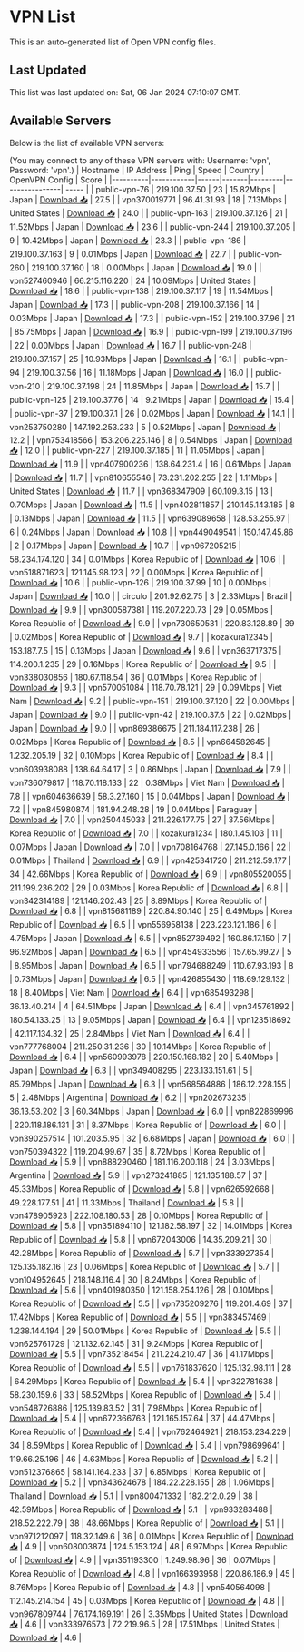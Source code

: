 # VPN List

This is an auto-generated list of Open VPN config files.

## Last Updated

This list was last updated on: Sat, 06 Jan 2024 07:10:07 GMT.

## Available Servers

Below is the list of available VPN servers:

(You may connect to any of these VPN servers with: Username: 'vpn', Password: 'vpn'.)
| Hostname | IP Address | Ping | Speed | Country | OpenVPN Config | Score |
|----------|------------|------|-------|---------|----------------| ----- |
| public-vpn-76 | 219.100.37.50 | 23 | 15.82Mbps | Japan | [Download 📥](./configs/server_0_JP.ovpn) | 27.5 |
| vpn370019771 | 96.41.31.93 | 18 | 7.13Mbps | United States | [Download 📥](./configs/server_1_US.ovpn) | 24.0 |
| public-vpn-163 | 219.100.37.126 | 21 | 11.52Mbps | Japan | [Download 📥](./configs/server_2_JP.ovpn) | 23.6 |
| public-vpn-244 | 219.100.37.205 | 9 | 10.42Mbps | Japan | [Download 📥](./configs/server_3_JP.ovpn) | 23.3 |
| public-vpn-186 | 219.100.37.163 | 9 | 0.01Mbps | Japan | [Download 📥](./configs/server_4_JP.ovpn) | 22.7 |
| public-vpn-260 | 219.100.37.160 | 18 | 0.00Mbps | Japan | [Download 📥](./configs/server_5_JP.ovpn) | 19.0 |
| vpn527460946 | 66.215.116.220 | 24 | 10.09Mbps | United States | [Download 📥](./configs/server_6_US.ovpn) | 18.6 |
| public-vpn-138 | 219.100.37.117 | 19 | 11.54Mbps | Japan | [Download 📥](./configs/server_7_JP.ovpn) | 17.3 |
| public-vpn-208 | 219.100.37.166 | 14 | 0.03Mbps | Japan | [Download 📥](./configs/server_8_JP.ovpn) | 17.3 |
| public-vpn-152 | 219.100.37.96 | 21 | 85.75Mbps | Japan | [Download 📥](./configs/server_9_JP.ovpn) | 16.9 |
| public-vpn-199 | 219.100.37.196 | 22 | 0.00Mbps | Japan | [Download 📥](./configs/server_10_JP.ovpn) | 16.7 |
| public-vpn-248 | 219.100.37.157 | 25 | 10.93Mbps | Japan | [Download 📥](./configs/server_11_JP.ovpn) | 16.1 |
| public-vpn-94 | 219.100.37.56 | 16 | 11.18Mbps | Japan | [Download 📥](./configs/server_12_JP.ovpn) | 16.0 |
| public-vpn-210 | 219.100.37.198 | 24 | 11.85Mbps | Japan | [Download 📥](./configs/server_13_JP.ovpn) | 15.7 |
| public-vpn-125 | 219.100.37.76 | 14 | 9.21Mbps | Japan | [Download 📥](./configs/server_14_JP.ovpn) | 15.4 |
| public-vpn-37 | 219.100.37.1 | 26 | 0.02Mbps | Japan | [Download 📥](./configs/server_15_JP.ovpn) | 14.1 |
| vpn253750280 | 147.192.253.233 | 5 | 0.52Mbps | Japan | [Download 📥](./configs/server_16_JP.ovpn) | 12.2 |
| vpn753418566 | 153.206.225.146 | 8 | 0.54Mbps | Japan | [Download 📥](./configs/server_17_JP.ovpn) | 12.0 |
| public-vpn-227 | 219.100.37.185 | 11 | 11.05Mbps | Japan | [Download 📥](./configs/server_18_JP.ovpn) | 11.9 |
| vpn407900236 | 138.64.231.4 | 16 | 0.61Mbps | Japan | [Download 📥](./configs/server_19_JP.ovpn) | 11.7 |
| vpn810655546 | 73.231.202.255 | 22 | 1.11Mbps | United States | [Download 📥](./configs/server_20_US.ovpn) | 11.7 |
| vpn368347909 | 60.109.3.15 | 13 | 0.70Mbps | Japan | [Download 📥](./configs/server_21_JP.ovpn) | 11.5 |
| vpn402811857 | 210.145.143.185 | 8 | 0.13Mbps | Japan | [Download 📥](./configs/server_22_JP.ovpn) | 11.5 |
| vpn639089658 | 128.53.255.97 | 6 | 0.24Mbps | Japan | [Download 📥](./configs/server_23_JP.ovpn) | 10.8 |
| vpn449049541 | 150.147.45.86 | 2 | 0.17Mbps | Japan | [Download 📥](./configs/server_24_JP.ovpn) | 10.7 |
| vpn967205215 | 58.234.174.120 | 34 | 0.01Mbps | Korea Republic of | [Download 📥](./configs/server_25_KR.ovpn) | 10.6 |
| vpn518871623 | 121.145.98.123 | 22 | 0.00Mbps | Korea Republic of | [Download 📥](./configs/server_26_KR.ovpn) | 10.6 |
| public-vpn-126 | 219.100.37.99 | 10 | 0.00Mbps | Japan | [Download 📥](./configs/server_27_JP.ovpn) | 10.0 |
| circulo | 201.92.62.75 | 3 | 2.33Mbps | Brazil | [Download 📥](./configs/server_28_BR.ovpn) | 9.9 |
| vpn300587381 | 119.207.220.73 | 29 | 0.05Mbps | Korea Republic of | [Download 📥](./configs/server_29_KR.ovpn) | 9.9 |
| vpn730650531 | 220.83.128.89 | 39 | 0.02Mbps | Korea Republic of | [Download 📥](./configs/server_30_KR.ovpn) | 9.7 |
| kozakura12345 | 153.187.7.5 | 15 | 0.13Mbps | Japan | [Download 📥](./configs/server_31_JP.ovpn) | 9.6 |
| vpn363717375 | 114.200.1.235 | 29 | 0.16Mbps | Korea Republic of | [Download 📥](./configs/server_32_KR.ovpn) | 9.5 |
| vpn338030856 | 180.67.118.54 | 36 | 0.01Mbps | Korea Republic of | [Download 📥](./configs/server_33_KR.ovpn) | 9.3 |
| vpn570051084 | 118.70.78.121 | 29 | 0.09Mbps | Viet Nam | [Download 📥](./configs/server_34_VN.ovpn) | 9.2 |
| public-vpn-151 | 219.100.37.120 | 22 | 0.00Mbps | Japan | [Download 📥](./configs/server_35_JP.ovpn) | 9.0 |
| public-vpn-42 | 219.100.37.6 | 22 | 0.02Mbps | Japan | [Download 📥](./configs/server_36_JP.ovpn) | 9.0 |
| vpn869386675 | 211.184.117.238 | 26 | 0.02Mbps | Korea Republic of | [Download 📥](./configs/server_37_KR.ovpn) | 8.5 |
| vpn664582645 | 1.232.205.19 | 32 | 0.10Mbps | Korea Republic of | [Download 📥](./configs/server_38_KR.ovpn) | 8.4 |
| vpn603938088 | 138.64.64.17 | 3 | 0.86Mbps | Japan | [Download 📥](./configs/server_39_JP.ovpn) | 7.9 |
| vpn736079817 | 118.70.118.133 | 22 | 0.38Mbps | Viet Nam | [Download 📥](./configs/server_40_VN.ovpn) | 7.8 |
| vpn604636639 | 58.3.27.160 | 15 | 0.04Mbps | Japan | [Download 📥](./configs/server_41_JP.ovpn) | 7.2 |
| vpn845980874 | 181.94.248.28 | 19 | 0.04Mbps | Paraguay | [Download 📥](./configs/server_42_PY.ovpn) | 7.0 |
| vpn250445033 | 211.226.177.75 | 27 | 37.56Mbps | Korea Republic of | [Download 📥](./configs/server_43_KR.ovpn) | 7.0 |
| kozakura1234 | 180.1.45.103 | 11 | 0.07Mbps | Japan | [Download 📥](./configs/server_44_JP.ovpn) | 7.0 |
| vpn708164768 | 27.145.0.166 | 22 | 0.01Mbps | Thailand | [Download 📥](./configs/server_45_TH.ovpn) | 6.9 |
| vpn425341720 | 211.212.59.177 | 34 | 42.66Mbps | Korea Republic of | [Download 📥](./configs/server_46_KR.ovpn) | 6.9 |
| vpn805520055 | 211.199.236.202 | 29 | 0.03Mbps | Korea Republic of | [Download 📥](./configs/server_47_KR.ovpn) | 6.8 |
| vpn342314189 | 121.146.202.43 | 25 | 8.89Mbps | Korea Republic of | [Download 📥](./configs/server_48_KR.ovpn) | 6.8 |
| vpn815681189 | 220.84.90.140 | 25 | 6.49Mbps | Korea Republic of | [Download 📥](./configs/server_49_KR.ovpn) | 6.5 |
| vpn556958138 | 223.223.121.186 | 6 | 4.75Mbps | Japan | [Download 📥](./configs/server_50_JP.ovpn) | 6.5 |
| vpn852739492 | 160.86.17.150 | 7 | 96.92Mbps | Japan | [Download 📥](./configs/server_51_JP.ovpn) | 6.5 |
| vpn454933556 | 157.65.99.27 | 5 | 8.95Mbps | Japan | [Download 📥](./configs/server_52_JP.ovpn) | 6.5 |
| vpn794688249 | 110.67.93.193 | 8 | 0.73Mbps | Japan | [Download 📥](./configs/server_53_JP.ovpn) | 6.5 |
| vpn426855430 | 118.69.129.132 | 18 | 8.40Mbps | Viet Nam | [Download 📥](./configs/server_54_VN.ovpn) | 6.4 |
| vpn685493298 | 36.13.40.214 | 4 | 64.51Mbps | Japan | [Download 📥](./configs/server_55_JP.ovpn) | 6.4 |
| vpn345761892 | 180.54.133.25 | 13 | 9.05Mbps | Japan | [Download 📥](./configs/server_56_JP.ovpn) | 6.4 |
| vpn123518692 | 42.117.134.32 | 25 | 2.84Mbps | Viet Nam | [Download 📥](./configs/server_57_VN.ovpn) | 6.4 |
| vpn777768004 | 211.250.31.236 | 30 | 10.14Mbps | Korea Republic of | [Download 📥](./configs/server_58_KR.ovpn) | 6.4 |
| vpn560993978 | 220.150.168.182 | 20 | 5.40Mbps | Japan | [Download 📥](./configs/server_59_JP.ovpn) | 6.3 |
| vpn349408295 | 223.133.151.61 | 5 | 85.79Mbps | Japan | [Download 📥](./configs/server_60_JP.ovpn) | 6.3 |
| vpn568564886 | 186.12.228.155 | 5 | 2.48Mbps | Argentina | [Download 📥](./configs/server_61_AR.ovpn) | 6.2 |
| vpn202673235 | 36.13.53.202 | 3 | 60.34Mbps | Japan | [Download 📥](./configs/server_62_JP.ovpn) | 6.0 |
| vpn822869996 | 220.118.186.131 | 31 | 8.37Mbps | Korea Republic of | [Download 📥](./configs/server_63_KR.ovpn) | 6.0 |
| vpn390257514 | 101.203.5.95 | 32 | 6.68Mbps | Japan | [Download 📥](./configs/server_64_JP.ovpn) | 6.0 |
| vpn750394322 | 119.204.99.67 | 35 | 8.72Mbps | Korea Republic of | [Download 📥](./configs/server_65_KR.ovpn) | 5.9 |
| vpn888290460 | 181.116.200.118 | 24 | 3.03Mbps | Argentina | [Download 📥](./configs/server_66_AR.ovpn) | 5.9 |
| vpn273241885 | 121.135.188.57 | 37 | 45.33Mbps | Korea Republic of | [Download 📥](./configs/server_67_KR.ovpn) | 5.8 |
| vpn626592668 | 49.228.177.51 | 41 | 11.33Mbps | Thailand | [Download 📥](./configs/server_68_TH.ovpn) | 5.8 |
| vpn478905923 | 222.108.180.53 | 28 | 0.10Mbps | Korea Republic of | [Download 📥](./configs/server_69_KR.ovpn) | 5.8 |
| vpn351894110 | 121.182.58.197 | 32 | 14.01Mbps | Korea Republic of | [Download 📥](./configs/server_70_KR.ovpn) | 5.8 |
| vpn672043006 | 14.35.209.21 | 30 | 42.28Mbps | Korea Republic of | [Download 📥](./configs/server_71_KR.ovpn) | 5.7 |
| vpn333927354 | 125.135.182.16 | 23 | 0.06Mbps | Korea Republic of | [Download 📥](./configs/server_72_KR.ovpn) | 5.7 |
| vpn104952645 | 218.148.116.4 | 30 | 8.24Mbps | Korea Republic of | [Download 📥](./configs/server_73_KR.ovpn) | 5.6 |
| vpn401980350 | 121.158.254.126 | 28 | 0.10Mbps | Korea Republic of | [Download 📥](./configs/server_74_KR.ovpn) | 5.5 |
| vpn735209276 | 119.201.4.69 | 37 | 17.42Mbps | Korea Republic of | [Download 📥](./configs/server_75_KR.ovpn) | 5.5 |
| vpn383457469 | 1.238.144.194 | 29 | 50.01Mbps | Korea Republic of | [Download 📥](./configs/server_76_KR.ovpn) | 5.5 |
| vpn625761729 | 121.132.62.145 | 31 | 9.24Mbps | Korea Republic of | [Download 📥](./configs/server_77_KR.ovpn) | 5.5 |
| vpn735218454 | 211.224.210.47 | 36 | 41.17Mbps | Korea Republic of | [Download 📥](./configs/server_78_KR.ovpn) | 5.5 |
| vpn761837620 | 125.132.98.111 | 28 | 64.29Mbps | Korea Republic of | [Download 📥](./configs/server_79_KR.ovpn) | 5.4 |
| vpn322781638 | 58.230.159.6 | 33 | 58.52Mbps | Korea Republic of | [Download 📥](./configs/server_80_KR.ovpn) | 5.4 |
| vpn548726886 | 125.139.83.52 | 31 | 7.98Mbps | Korea Republic of | [Download 📥](./configs/server_81_KR.ovpn) | 5.4 |
| vpn672366763 | 121.165.157.64 | 37 | 44.47Mbps | Korea Republic of | [Download 📥](./configs/server_82_KR.ovpn) | 5.4 |
| vpn762464921 | 218.153.234.229 | 34 | 8.59Mbps | Korea Republic of | [Download 📥](./configs/server_83_KR.ovpn) | 5.4 |
| vpn798699641 | 119.66.25.196 | 46 | 4.63Mbps | Korea Republic of | [Download 📥](./configs/server_84_KR.ovpn) | 5.2 |
| vpn512376865 | 58.141.164.233 | 37 | 6.85Mbps | Korea Republic of | [Download 📥](./configs/server_85_KR.ovpn) | 5.2 |
| vpn343624678 | 184.22.228.155 | 28 | 1.06Mbps | Thailand | [Download 📥](./configs/server_86_TH.ovpn) | 5.1 |
| vpn800471332 | 182.212.0.29 | 38 | 42.59Mbps | Korea Republic of | [Download 📥](./configs/server_87_KR.ovpn) | 5.1 |
| vpn933283488 | 218.52.222.79 | 38 | 48.66Mbps | Korea Republic of | [Download 📥](./configs/server_88_KR.ovpn) | 5.1 |
| vpn971212097 | 118.32.149.6 | 36 | 0.01Mbps | Korea Republic of | [Download 📥](./configs/server_89_KR.ovpn) | 4.9 |
| vpn608003874 | 124.5.153.124 | 48 | 6.97Mbps | Korea Republic of | [Download 📥](./configs/server_90_KR.ovpn) | 4.9 |
| vpn351193300 | 1.249.98.96 | 36 | 0.07Mbps | Korea Republic of | [Download 📥](./configs/server_91_KR.ovpn) | 4.8 |
| vpn166393958 | 220.86.186.9 | 45 | 8.76Mbps | Korea Republic of | [Download 📥](./configs/server_92_KR.ovpn) | 4.8 |
| vpn540564098 | 112.145.214.154 | 45 | 0.03Mbps | Korea Republic of | [Download 📥](./configs/server_93_KR.ovpn) | 4.8 |
| vpn967809744 | 76.174.169.191 | 26 | 3.35Mbps | United States | [Download 📥](./configs/server_94_US.ovpn) | 4.6 |
| vpn333976573 | 72.219.96.5 | 28 | 17.51Mbps | United States | [Download 📥](./configs/server_95_US.ovpn) | 4.6 |
